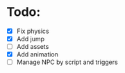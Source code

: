 # Todo:

- [x] Fix physics
- [x] Add jump
- [ ] Add assets
- [x] Add animation
- [ ] Manage NPC by script and triggers
